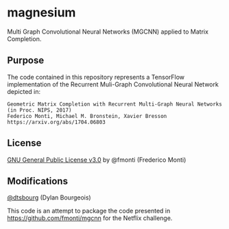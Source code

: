 # magnesium
Multi Graph Convolutional Neural Networks (MGCNN) applied to Matrix Completion.

## Purpose

The code contained in this repository represents a TensorFlow implementation of the Recurrent Muli-Graph Convolutional Neural Network depicted in:

```
Geometric Matrix Completion with Recurrent Multi-Graph Neural Networks (in Proc. NIPS, 2017)
Federico Monti, Michael M. Bronstein, Xavier Bresson
https://arxiv.org/abs/1704.06803
```

## License 

[GNU General Public License v3.0](https://www.gnu.org/licenses/gpl-3.0.html)
by @fmonti (Frederico Monti)

## Modifications

[@dtsbourg](https://twitter.com/dtsbourg) (Dylan Bourgeois)

This code is an attempt to package the code presented in
https://github.com/fmonti/mgcnn for the Netflix challenge.
